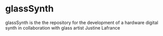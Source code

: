 # glassSynth
glassSynth is the the repository for the development of a hardware digital synth in collaboration with glass artist Justine Lafrance
